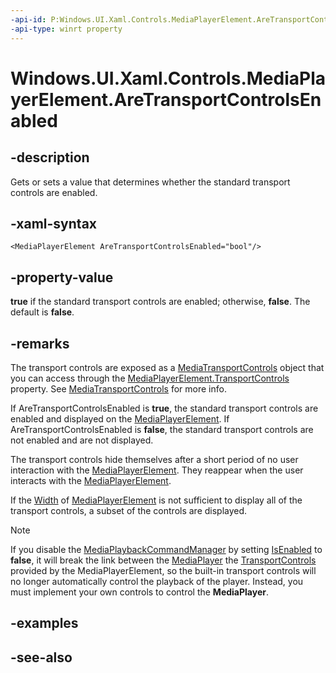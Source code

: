 ```yaml
---
-api-id: P:Windows.UI.Xaml.Controls.MediaPlayerElement.AreTransportControlsEnabled
-api-type: winrt property
---
```


<!-- Property syntax
public bool AreTransportControlsEnabled { get;  set; }
-->

# Windows.UI.Xaml.Controls.MediaPlayerElement.AreTransportControlsEnabled

## -description
Gets or sets a value that determines whether the standard transport controls are enabled.


## -xaml-syntax
```xaml
<MediaPlayerElement AreTransportControlsEnabled="bool"/>
```


## -property-value
**true** if the standard transport controls are enabled; otherwise, **false**. The default is **false**.

## -remarks
The transport controls are exposed as a [MediaTransportControls](mediatransportcontrols.md) object that you can access through the [MediaPlayerElement.TransportControls](mediaplayerelement_transportcontrols.md) property. See [MediaTransportControls](mediatransportcontrols.md) for more info.

If AreTransportControlsEnabled is **true**, the standard transport controls are enabled and displayed on the [MediaPlayerElement](mediaplayerelement.md). If AreTransportControlsEnabled is **false**, the standard transport controls are not enabled and are not displayed.

The transport controls hide themselves after a short period of no user interaction with the [MediaPlayerElement](mediaplayerelement.md). They reappear when the user interacts with the [MediaPlayerElement](mediaplayerelement.md).

If the [Width](../windows.ui.xaml/frameworkelement_width.md) of [MediaPlayerElement](mediaplayerelement.md) is not sufficient to display all of the transport controls, a subset of the controls are displayed.

> [!NOTE]
> If you disable the [MediaPlaybackCommandManager](../windows.media.playback/mediaplaybackcommandmanager.md) by setting [IsEnabled](../windows.media.playback/mediaplaybackcommandmanager_isenabled.md) to **false**, it will break the link between the [MediaPlayer](../windows.media.playback/mediaplayer.md) the [TransportControls](mediaplayerelement_transportcontrols.md) provided by the MediaPlayerElement, so the built-in transport controls will no longer automatically control the playback of the player. Instead, you must implement your own controls to control the **MediaPlayer**.

## -examples

## -see-also
